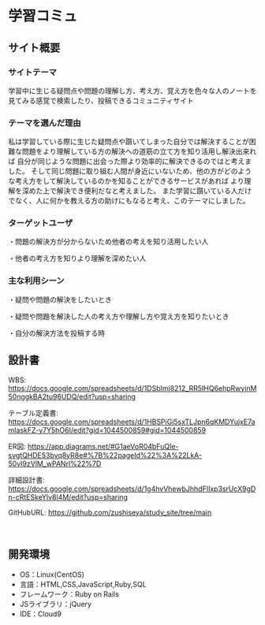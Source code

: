 # 学習コミュ

## サイト概要
### サイトテーマ

​学習中に生じる疑問点や問題の理解し方、考え方、覚え方を色々な人のノートを見てみる感覚で検索したり、投稿できるコミュニティサイト
### テーマを選んだ理由

私は学習している際に生じた疑問点や躓いてしまった自分では解決することが困難な問題をより理解している方の解決への道筋の立て方を知り活用し解決出来れば
自分が同じような問題に出会った際より効率的に解決できるのではと考えました。
そして同じ問題に取り組む人間が身近にいないため、他の方がどのような考え方をして解決しているのかを知ることができるサービスがあれば
より理解を深めた上で解決でき便利だなと考えました。
また学習に躓いている人だけでなく、人に何かを教える方の助けにもなると考え、このテーマにしました。


### ターゲットユーザ

・問題の解決方が分からないため他者の考えを知り活用したい人

・他者の考え方を知りより理解を深めたい人
### 主な利用シーン

・疑問や問題の解決をしたいとき

・疑問や問題を解決した人の考え方や理解し方や覚え方を知りたいとき

・自分の解決方法を投稿する時


## 設計書
WBS: https://docs.google.com/spreadsheets/d/1DSbImj8212_RR5IHQ6ehpRwyjnM50nggkBA2tu96UDQ/edit?usp=sharing

テーブル定義書: https://docs.google.com/spreadsheets/d/1HBSPiGj5sxTLJpn6qKMDYujxE7amIaskFZ-y7Y5hO6I/edit?gid=1044500859#gid=1044500859

ER図: https://app.diagrams.net/#G1aeVoR04bFuQIe-svgtQHDE53bvq8yR8e#%7B%22pageId%22%3A%22LkA-50vI9zVlM_wPANrl%22%7D

詳細設計書: https://docs.google.com/spreadsheets/d/1g4hvVhewbJhhdFIIxp3srUcX9gDn-cRtESkeYlv8l4M/edit?usp=sharing

GitHubURL: https://github.com/zushiseya/study_site/tree/main


​
## 開発環境
- OS：Linux(CentOS)
- 言語：HTML,CSS,JavaScript,Ruby,SQL
- フレームワーク：Ruby on Rails
- JSライブラリ：jQuery
- IDE：Cloud9
​
